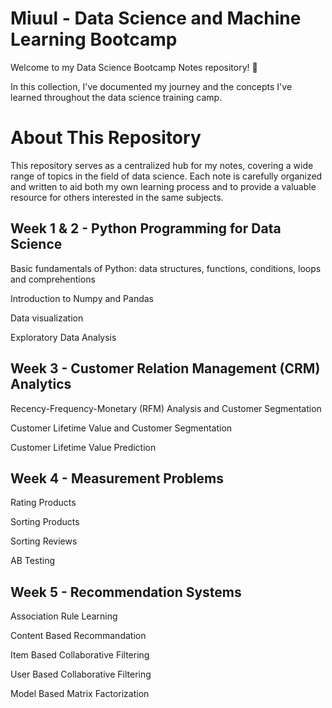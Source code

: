 # Miuul - Data Science and Machine Learning Bootcamp
Welcome to my Data Science Bootcamp Notes repository! 🚀 

In this collection, I've documented my journey and the concepts I've learned throughout the data science training camp.

# About This Repository
This repository serves as a centralized hub for my notes, covering a wide range of topics in the field of data science. Each note is carefully organized and written to aid both my own learning process and to provide a valuable resource for others interested in the same subjects.

## Week 1 & 2 - Python Programming for Data Science

Basic fundamentals of Python: data structures, functions, conditions, loops and comprehentions

Introduction to Numpy and Pandas

Data visualization

Exploratory Data Analysis

## Week 3 - Customer Relation Management (CRM) Analytics

Recency-Frequency-Monetary (RFM) Analysis and Customer Segmentation

Customer Lifetime Value and Customer Segmentation

Customer Lifetime Value Prediction

## Week 4 - Measurement Problems

Rating Products

Sorting Products

Sorting Reviews

AB Testing

## Week 5 - Recommendation Systems

Association Rule Learning

Content Based Recommandation

Item Based Collaborative Filtering

User Based Collaborative Filtering

Model Based Matrix Factorization


